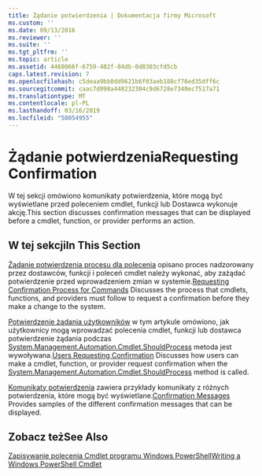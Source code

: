 ```yaml
---
title: Żądanie potwierdzenia | Dokumentacja firmy Microsoft
ms.custom: ''
ms.date: 09/13/2016
ms.reviewer: ''
ms.suite: ''
ms.tgt_pltfrm: ''
ms.topic: article
ms.assetid: 4468066f-6759-402f-84db-0d8303cfd5cb
caps.latest.revision: 7
ms.openlocfilehash: c5deaa9bb0dd9621b6f03aeb188cf76ed35dff6c
ms.sourcegitcommit: caac7d098a448232304c9d6728e7340ec7517a71
ms.translationtype: MT
ms.contentlocale: pl-PL
ms.lasthandoff: 03/16/2019
ms.locfileid: "58054955"
---
```

# <a name="requesting-confirmation"></a><span data-ttu-id="14b6e-102">Żądanie potwierdzenia</span><span class="sxs-lookup"><span data-stu-id="14b6e-102">Requesting Confirmation</span></span>

<span data-ttu-id="14b6e-103">W tej sekcji omówiono komunikaty potwierdzenia, które mogą być wyświetlane przed poleceniem cmdlet, funkcji lub Dostawca wykonuje akcję.</span><span class="sxs-lookup"><span data-stu-id="14b6e-103">This section discusses confirmation messages that can be displayed before a cmdlet, function, or provider performs an action.</span></span>

## <a name="in-this-section"></a><span data-ttu-id="14b6e-104">W tej sekcji</span><span class="sxs-lookup"><span data-stu-id="14b6e-104">In This Section</span></span>

<span data-ttu-id="14b6e-105">[Żądanie potwierdzenia procesu dla polecenia](./requesting-confirmation-from-cmdlets.md) opisano proces nadzorowany przez dostawców, funkcji i poleceń cmdlet należy wykonać, aby zażądać potwierdzenie przed wprowadzeniem zmian w systemie.</span><span class="sxs-lookup"><span data-stu-id="14b6e-105">[Requesting Confirmation Process for Commands](./requesting-confirmation-from-cmdlets.md) Discusses the process that cmdlets, functions, and providers must follow to request a confirmation before they make a change to the system.</span></span>

<span data-ttu-id="14b6e-106">[Potwierdzenie żądania użytkowników](./users-requesting-confirmation.md) w tym artykule omówiono, jak użytkownicy mogą wprowadzać polecenia cmdlet, funkcji lub dostawca potwierdzenie żądania podczas [System.Management.Automation.Cmdlet.ShouldProcess](/dotnet/api/System.Management.Automation.Cmdlet.ShouldProcess) metoda jest wywoływana.</span><span class="sxs-lookup"><span data-stu-id="14b6e-106">[Users Requesting Confirmation](./users-requesting-confirmation.md) Discusses how users can make a cmdlet, function, or provider request confirmation when the [System.Management.Automation.Cmdlet.ShouldProcess](/dotnet/api/System.Management.Automation.Cmdlet.ShouldProcess) method is called.</span></span>

<span data-ttu-id="14b6e-107">[Komunikaty potwierdzenia](./confirmation-messages.md) zawiera przykłady komunikaty z różnych potwierdzenia, które mogą być wyświetlane.</span><span class="sxs-lookup"><span data-stu-id="14b6e-107">[Confirmation Messages](./confirmation-messages.md) Provides samples of the different confirmation messages that can be displayed.</span></span>

## <a name="see-also"></a><span data-ttu-id="14b6e-108">Zobacz też</span><span class="sxs-lookup"><span data-stu-id="14b6e-108">See Also</span></span>

[<span data-ttu-id="14b6e-109">Zapisywanie polecenia Cmdlet programu Windows PowerShell</span><span class="sxs-lookup"><span data-stu-id="14b6e-109">Writing a Windows PowerShell Cmdlet</span></span>](./writing-a-windows-powershell-cmdlet.md)
